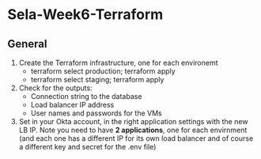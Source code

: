 # Sela-Week6-Terraform
## General

1. Create the Terraform infrastructure, one for each environemt
    - terraform select production; terraform apply
    - terraform select staging; terraform apply
1. Check for the outputs: 
    - Connection string to the database 
    - Load balancer IP address
    - User names and passwords for the VMs
1. Set in your Okta account, in the right application settings with the new LB IP. Note you need to have **2 applications**, one for each envirnment (and each one has a different IP for its own load balancer and of course a different key and secret for the .env file)

